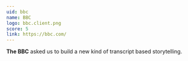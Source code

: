 ```yaml
---
uid: bbc
name: BBC
logo: bbc.client.png
score: 5
link: https://bbc.com/
---
```


**The BBC** asked us to build a new kind of transcript based storytelling.

